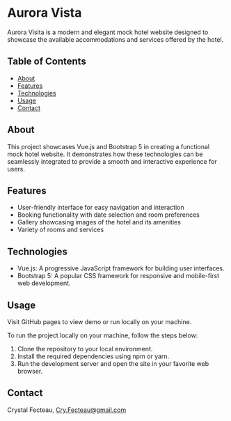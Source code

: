 # Aurora Vista

Aurora Visita is a modern and elegant mock hotel website designed to showcase the available accommodations and services offered by the hotel.

## Table of Contents

- [About](#about)
- [Features](#features)
- [Technologies](#technologies)
- [Usage](#usage)
- [Contact](#contact)

## About

This project showcases Vue.js and Bootstrap 5 in creating a functional mock hotel website. It demonstrates how these technologies can be seamlessly integrated to provide a smooth and interactive experience for users.

## Features

- User-friendly interface for easy navigation and interaction
- Booking functionality with date selection and room preferences
- Gallery showcasing images of the hotel and its amenities
- Variety of rooms and services

## Technologies

- Vue.js: A progressive JavaScript framework for building user interfaces.
- Bootstrap 5: A popular CSS framework for responsive and mobile-first web development.

## Usage

Visit GitHub pages to view demo or run locally on your machine.

To run the project locally on your machine, follow the steps below:

1. Clone the repository to your local environment.
2. Install the required dependencies using npm or yarn.
3. Run the development server and open the site in your favorite web browser.

## Contact

Crystal Fecteau, Cry.Fecteau@gmail.com